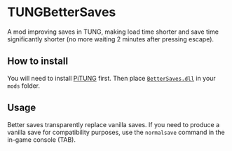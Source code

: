 # TUNGBetterSaves
A mod improving saves in TUNG, making load time shorter and save time
significantly shorter (no more waiting 2 minutes after pressing escape).

## How to install
You will need to install [PiTUNG](https://github.com/pipe01/PiTUNG) first.
Then place [```BetterSaves.dll```](https://github.com/Stenodyon/TUNGBetterSaves/releases) in your ```mods``` folder.

## Usage
Better saves transparently replace vanilla saves. If you need to produce a
vanilla save for compatibility purposes, use the ```normalsave``` command in
the in-game console (TAB).
